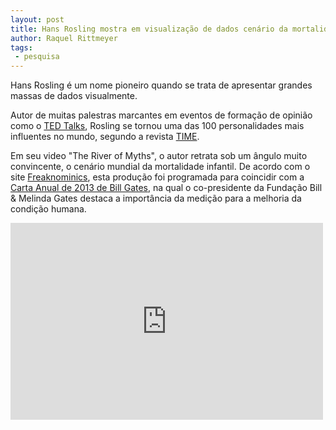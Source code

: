 ```yaml
---
layout: post
title: Hans Rosling mostra em visualização de dados cenário da mortalidade infantil
author: Raquel Rittmeyer
tags:
 - pesquisa
---
```


Hans Rosling é um nome pioneiro quando se trata de apresentar grandes
massas de dados visualmente.

Autor de muitas palestras marcantes em eventos de formação de opinião
como o [TED Talks](http://www.ted.com/talks), Rosling se tornou uma
das 100 personalidades mais influentes no mundo, segundo a revista
[TIME](http://www.time.com/time/specials/packages/article/0,28804,2111975_2111976_2112170,00.html).

Em seu video "The River of Myths", o autor retrata sob um ângulo muito
convincente, o cenário mundial da mortalidade infantil. De acordo com
o site
[Freaknominics](http://www.freakonomics.com/2013/02/22/taking-on-the-myths-of-child-mortality/),
esta produção foi programada para coincidir com a
[Carta Anual de 2013 de Bill Gates](http://annualletter.gatesfoundation.org/#nav=intro),
na qual o co-presidente da Fundação Bill & Melinda Gates destaca a
importância da medição para a melhoria da condição humana.

<iframe width="500" height="315" src="http://www.youtube.com/embed/OwII-dwh-bk?rel=0" frameborder="0" allowfullscreen></iframe>
